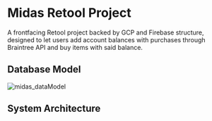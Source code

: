 # Midas Retool Project

 A frontfacing Retool project backed by GCP and Firebase structure, designed to let users add account balances with purchases through Braintree API and buy items with said balance.

## Database Model

![midas_dataModel](https://github.com/user-attachments/assets/d171e5df-0978-4a41-a7da-329b3179f747)

## System Architecture



